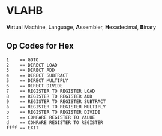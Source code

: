 # VLAHB
**V**irtual Machine, **L**anguage, **A**ssembler, **H**exadecimal, **B**inary

## Op Codes for Hex

```
1    == GOTO
2    == DIRECT LOAD
3    == DIRECT ADD
4    == DIRECT SUBTRACT
5    == DIRECT MULTIPLY
6    == DIRECT DIVIDE
7    == REGISTER TO REGISTER LOAD
8    == REGISTER TO REGISTER ADD
9    == REGISTER TO REGISTER SUBTRACT
a    == REGISTER TO REGISTER MULTIPLY
b    == REGISTER TO REGISTER DIVIDE
c    == COMPARE REGISTER TO VALUE
d    == COMPARE REGISTER TO REGISTER
ffff == EXIT
```
